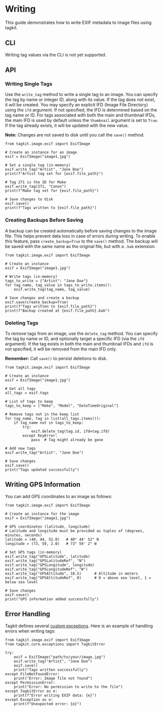 # Writing

This guide demonstrates how to write EXIF metadata to image files using tagkit.

## CLI

Writing tag values via the CLI is not yet supported.

## API

### Writing Single Tags

Use the `write_tag` method to write a single tag to an image. You can specify the tag by name or integer ID, along with its value. If the tag does not exist, it will be created.
You may specify an explicit IFD (Image File Directory) using the `ifd` argument. If not specified, the IFD is determined based on the tag name or ID. For tags associated with both the main and thumbnail IFDs, the main IFD is used by default unless the `thumbnail` argument is set to `True`.
If the tag already exists, it will be updated with the new value.

**Note:** Changes are not saved to disk until you call the `save()` method.

```{testcode}
from tagkit.image.exif import ExifImage

# Create an instance for an image
exif = ExifImage("image1.jpg")

# Set a single tag (in-memory)
exif.write_tag("Artist", "Jane Doe")
print(f"Artist tag set for {exif.file_path}")

# Tag 271 is the ID for Make
exif.write_tag(271, "Canon")
print(f"Make tag set for {exif.file_path}")

# Save changes to disk
exif.save()
print(f"Tags written to {exif.file_path}")
```

### Creating Backups Before Saving

A backup can be created automatically before saving changes to the image file. This helps prevent data loss in case of errors during writing.
To enable this feature, pass `create_backup=True` to the `save()` method. The backup will be saved with the same name as the original file, but with a `.bak` extension.

```{testcode}
from tagkit.image.exif import ExifImage

# Create an instance
exif = ExifImage("image1.jpg")

# Write tags (in-memory)
tags_to_write = {"Artist": "Jane Doe"}
for tag_name, tag_value in tags_to_write.items():
    exif.write_tag(tag_name, tag_value)

# Save changes and create a backup
exif.save(create_backup=True)
print(f"Tags written to {exif.file_path}")
print(f"Backup created at {exif.file_path}.bak")
```

### Deleting Tags

To remove tags from an image, use the `delete_tag` method. You can specify the tag by name or ID, and optionally target a specific IFD (via the `ifd` argument).
If the tag exists in both the main and thumbnail IFDs and `ifd` is not specified, it will be removed from the main IFD only.

**Remember:** Call `save()` to persist deletions to disk.

```{testcode}
from tagkit.image.exif import ExifImage

# Create an instance
exif = ExifImage("image1.jpg")

# Get all tags
all_tags = exif.tags

# List of tags to keep
tags_to_keep = ["Make", "Model", "DateTimeOriginal"]

# Remove tags not in the keep list
for tag_name, tag in list(all_tags.items()):
    if tag_name not in tags_to_keep:
        try:
            exif.delete_tag(tag.id, ifd=tag.ifd)
        except KeyError:
            pass  # Tag might already be gone

# Add new tags
exif.write_tag("Artist", "Jane Doe")

# Save changes
exif.save()
print("Tags updated successfully")
```

## Writing GPS Information

You can add GPS coordinates to an image as follows:

```{testcode}
from tagkit.image.exif import ExifImage

# Create an instance for the image
exif = ExifImage("image1.jpg")

# GPS coordinates (latitude, longitude)
# Latitude and longitude must be provided as tuples of (degrees, minutes, seconds)
latitude = (40, 44, 52.0)   # 40° 44' 52" N
longitude = (73, 59, 2.0)   # 73° 59' 2" W

# Set GPS tags (in-memory)
exif.write_tag("GPSLatitude", latitude)
exif.write_tag("GPSLatitudeRef", "N")
exif.write_tag("GPSLongitude", longitude)
exif.write_tag("GPSLongitudeRef", "W")
exif.write_tag("GPSAltitude", 10.5)      # Altitude in meters
exif.write_tag("GPSAltitudeRef", 0)      # 0 = above sea level, 1 = below sea level

# Save changes
exif.save()
print("GPS information added successfully")
```

## Error Handling

Tagkit defines several [custom exceptions](../apidocs/tagkit/tagkit.core.exceptions.rst).
Here is an example of handling errors when writing tags:

```{testcode}
from tagkit.image.exif import ExifImage
from tagkit.core.exceptions import TagkitError

try:
    exif = ExifImage("path/to/your/image.jpg")
    exif.write_tag("Artist", "Jane Doe")
    exif.save()
    print("Tags written successfully")
except FileNotFoundError:
    print("Error: Image file not found")
except PermissionError:
    print("Error: No permission to write to the file")
except TagkitError as e:
    print(f"Error writing EXIF data: {e}")
except Exception as e:
    print(f"Unexpected error: {e}")
```
